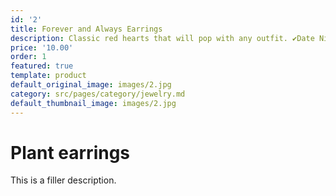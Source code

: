 ```yaml
---
id: '2'
title: Forever and Always Earrings
description: Classic red hearts that will pop with any outfit. ✔Date Night Dress   ✔F
price: '10.00'
order: 1
featured: true
template: product
default_original_image: images/2.jpg
category: src/pages/category/jewelry.md
default_thumbnail_image: images/2.jpg
---
```

# Plant earrings

This is a filler description.
